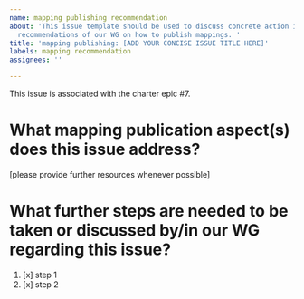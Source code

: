```yaml
---
name: mapping publishing recommendation
about: 'This issue template should be used to discuss concrete action items regarding
  recommendations of our WG on how to publish mappings. '
title: 'mapping publishing: [ADD YOUR CONCISE ISSUE TITLE HERE]'
labels: mapping recommendation
assignees: ''

---
```


This issue is associated with the charter epic #7.

# What mapping publication aspect(s) does this issue address?
[please provide further resources whenever possible]

# What further steps are needed to be taken or discussed by/in our WG regarding this issue?

1. [x] step 1
2. [x] step 2
